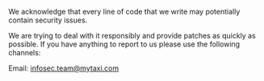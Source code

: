 We acknowledge that every line of code that we write may potentially contain security issues.

We are trying to deal with it responsibly and provide patches as quickly as possible. If you have anything to report to us please use the following channels:

Email: infosec.team@mytaxi.com
